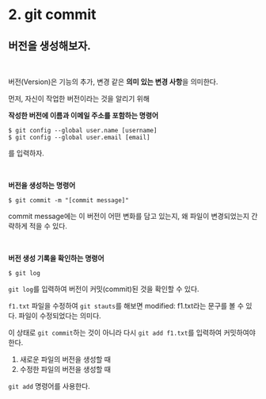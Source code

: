 # 2. git commit

## 버전을 생성해보자.

<br>

버전(Version)은 기능의 추가, 변경 같은 **의미 있는 변경 사항**을 의미한다.

먼저, 자신이 작업한 버전이라는 것을 알리기 위해

**작성한 버전에 이름과 이메일 주소를 포함하는 명령어**
```
$ git config --global user.name [username]
$ git config --global user.email [email]
```
를 입력하자.

<br>


**버전을 생성하는 명령어**
```
$ git commit -m "[commit message]"
```
commit message에는 이 버전이 어떤 변화를 담고 있는지, 왜 파일이 변경되었는지 간략하게 적을 수 있다.

<br>


**버전 생성 기록을 확인하는 명령어**


```
$ git log
```
`git log`를 입력하여 버전이 커밋(commit)된 것을 확인할 수 있다.

`f1.txt` 파일을 수정하여 `git stauts`를 해보면 modified: f1.txt라는 문구를 볼 수 있다. 파일이 수정되었다는 의미다.
 
이 상태로 `git commit`하는 것이 아니라 다시 `git add f1.txt`를 입력하여 커밋하여야 한다.

1. 새로운 파일의 버전을 생성할 때
2. 수정한 파일의 버전을 생성할 때

`git add` 명령어를 사용한다. 
